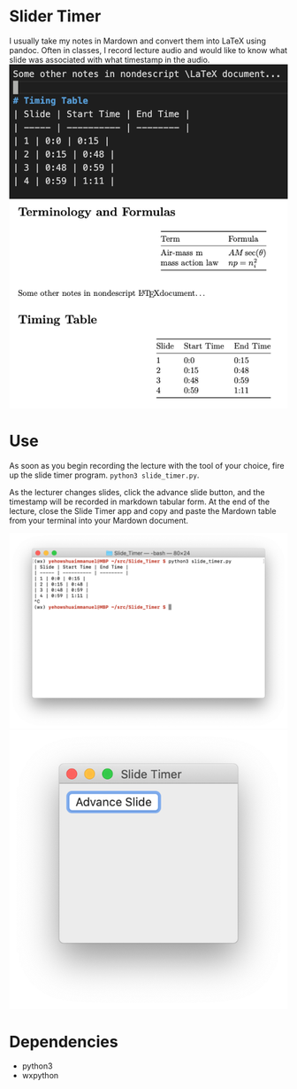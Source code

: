 # Slider Timer
I usually take my notes in Mardown and convert them into LaTeX using pandoc.
Often in classes, I record lecture audio and would like to know what slide
was associated with what timestamp in the audio.
![markdown_source](markdown_source.png)
![document](document.png)


# Use
As soon as you begin recording the lecture with the tool of your choice,
fire up the slide timer program. ``python3 slide_timer.py``.

As the lecturer changes slides, click the advance slide button,
and the timestamp will be recorded in markdown tabular form.
At the end of the lecture, close the Slide Timer app and copy and paste
the Mardown table from your terminal into your Mardown document.

![terminal_window](terminal_window.png)
![main_window](main_window.png)

# Dependencies
 - python3
 - wxpython